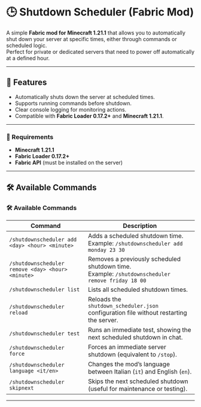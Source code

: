 # 🕒 Shutdown Scheduler (Fabric Mod)

A simple **Fabric mod for Minecraft 1.21.1** that allows you to automatically shut down your server at specific times, either through commands or scheduled logic.  
Perfect for private or dedicated servers that need to power off automatically at a defined hour.


---

## 🚀 Features

- Automatically shuts down the server at scheduled times.  
- Supports running commands before shutdown.  
- Clear console logging for monitoring actions.  
- Compatible with **Fabric Loader 0.17.2+** and **Minecraft 1.21.1**.

---

### 🧩 Requirements
- **Minecraft 1.21.1**
- **Fabric Loader 0.17.2+**
- **Fabric API** (must be installed on the server)

---

## 🛠️ Available Commands

### 🛠️ Available Commands

| Command | Description |
|----------|--------------|
| `/shutdownscheduler add <day> <hour> <minute>` | Adds a scheduled shutdown time.<br>Example: `/shutdownscheduler add monday 23 30` |
| `/shutdownscheduler remove <day> <hour> <minute>` | Removes a previously scheduled shutdown time.<br>Example: `/shutdownscheduler remove friday 18 00` |
| `/shutdownscheduler list` | Lists all scheduled shutdown times. |
| `/shutdownscheduler reload` | Reloads the `shutdown_scheduler.json` configuration file without restarting the server. |
| `/shutdownscheduler test` | Runs an immediate test, showing the next scheduled shutdown in chat. |
| `/shutdownscheduler force` | Forces an immediate server shutdown (equivalent to `/stop`). |
| `/shutdownscheduler language <it/en>` | Changes the mod’s language between Italian (`it`) and English (`en`). |
| `/shutdownscheduler skipnext` | Skips the next scheduled shutdown (useful for maintenance or testing). |


---
